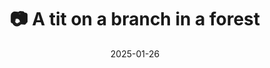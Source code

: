 ---
title: '📷 A tit on a branch in a forest'
date: '2025-01-26'
image: 'https://cdn.diblasio.social/static/photos/2025/20250126_113210.jpg'
alt_text: "A small bird perched on leafless branches against a clear blue sky."
tags:
  - "#Photography"
  - "#Netherlands"
  - "#Naarden"
  - "#Nature"
  - "#Bird"
  - "#Wildlife"
  - "#FujifilmXT4"
  - "#NaturePhotography"
  - "#GooiseMeren"
  - "#TreePhotography"
description: ''
created_date: '2025-01-26'
location: "5A, Oud Blaricummerweg, Bikbergen, Naarden, Gooise Meren, Noord-Holland, Nederland, 1411 JR, Nederland"
exif_data: "FUJIFILM X-T4 XF100-400mmF4.5-5.6 R LM OIS WR (1/850 | f/4.5 | ISO 400)"
draft: false
---